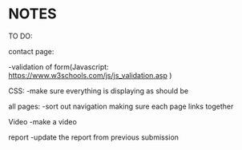 <h1> NOTES </h1>

TO DO:

contact page: 

-validation of form(Javascript: https://www.w3schools.com/js/js_validation.asp )

CSS:
-make sure everything is displaying as should be 

all pages:
-sort out navigation making sure each page links together


Video
-make a video 

report
-update the report from previous submission 